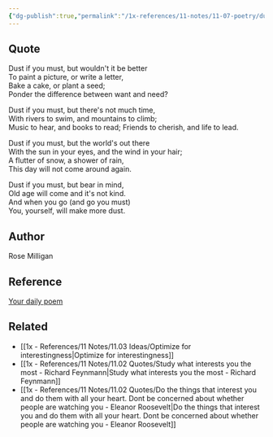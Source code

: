 ```yaml
---
{"dg-publish":true,"permalink":"/1x-references/11-notes/11-07-poetry/dust-if-you-must-rose-milligan/","title":"Dust If You Must - Rose Milligan","created":"2025-01-03T14:52:05.754+03:00","updated":"2025-01-03T16:14:20.362+03:00"}
---
```



## Quote
Dust if you must, but wouldn't it be better  
To paint a picture, or write a letter,  
Bake a cake, or plant a seed;  
Ponder the difference between want and need?  

Dust if you must, but there's not much time,  
With rivers to swim, and mountains to climb;  
Music to hear, and books to read; 
Friends to cherish, and life to lead.  

Dust if you must, but the world's out there  
With the sun in your eyes, and the wind in your hair;  
A flutter of snow, a shower of rain,  
This day will not come around again.  

Dust if you must, but bear in mind,  
Old age will come and it's not kind.  
And when you go (and go you must)  
You, yourself, will make more dust.

## Author
Rose Milligan

## Reference
[Your daily poem](https://www.yourdailypoem.com/listpoem.jsp?poem_id=4232)

## Related
- [[1x - References/11 Notes/11.03 Ideas/Optimize for interestingness\|Optimize for interestingness]]
- [[1x - References/11 Notes/11.02 Quotes/Study what interests you the most - Richard Feynmann\|Study what interests you the most - Richard Feynmann]]
- [[1x - References/11 Notes/11.02 Quotes/Do the things that interest you and do them with all your heart. Dont be concerned about whether people are watching you - Eleanor Roosevelt\|Do the things that interest you and do them with all your heart. Dont be concerned about whether people are watching you - Eleanor Roosevelt]]

 